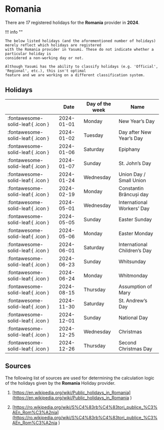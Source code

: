 # Romania

There are _17_ registered holidays for the **Romania** provider in **2024**.

!!! info ""

    The below listed holidays (and the aforementioned number of holidays) merely reflect which holidays are registered
    with the Romania provider in Yasumi. These do not indicate whether a particular holiday is
    considered a non-working day or not.

    Although Yasumi has the ability to classify holidays (e.g. 'Official', 'Regional', etc.), this isn't optimal
    feature and we are working on a different classification system.

## Holidays

|     | Date | Day of the week | Name |
| --- | ---- | --------------- | ---- |
| :fontawesome-solid-leaf:{ .icon } | 2024-01-01 | Monday | New Year’s Day |
| :fontawesome-solid-leaf:{ .icon } | 2024-01-02 | Tuesday | Day after New Year’s Day |
| :fontawesome-solid-leaf:{ .icon } | 2024-01-06 | Saturday | Epiphany |
| :fontawesome-solid-leaf:{ .icon } | 2024-01-07 | Sunday | St. John’s Day |
| :fontawesome-solid-leaf:{ .icon } | 2024-01-24 | Wednesday | Union Day / Small Union |
| :fontawesome-solid-leaf:{ .icon } | 2024-02-19 | Monday | Constantin Brâncuși day |
| :fontawesome-solid-leaf:{ .icon } | 2024-05-01 | Wednesday | International Workers’ Day |
| :fontawesome-solid-leaf:{ .icon } | 2024-05-05 | Sunday | Easter Sunday |
| :fontawesome-solid-leaf:{ .icon } | 2024-05-06 | Monday | Easter Monday |
| :fontawesome-solid-leaf:{ .icon } | 2024-06-01 | Saturday | International Children’s Day |
| :fontawesome-solid-leaf:{ .icon } | 2024-06-23 | Sunday | Whitsunday |
| :fontawesome-solid-leaf:{ .icon } | 2024-06-24 | Monday | Whitmonday |
| :fontawesome-solid-leaf:{ .icon } | 2024-08-15 | Thursday | Assumption of Mary |
| :fontawesome-solid-leaf:{ .icon } | 2024-11-30 | Saturday | St. Andrew’s Day |
| :fontawesome-solid-leaf:{ .icon } | 2024-12-01 | Sunday | National Day |
| :fontawesome-solid-leaf:{ .icon } | 2024-12-25 | Wednesday | Christmas |
| :fontawesome-solid-leaf:{ .icon } | 2024-12-26 | Thursday | Second Christmas Day |

## Sources

The following list of sources are used for determining the calculation logic of
the holidays given by the **Romania** Holiday provider.


1. [https://en.wikipedia.org/wiki/Public_holidays_in_Romania](https://en.wikipedia.org/wiki/Public_holidays_in_Romania )
   
1. [https://ro.wikipedia.org/wiki/S%C4%83rb%C4%83tori_publice_%C3%AEn_Rom%C3%A2nia](https://ro.wikipedia.org/wiki/S%C4%83rb%C4%83tori_publice_%C3%AEn_Rom%C3%A2nia )
   